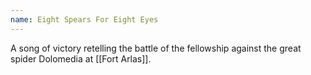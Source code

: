 ```yaml
---
name: Eight Spears For Eight Eyes
---
```


A song of victory retelling the battle of the fellowship against the great spider Dolomedia at [[Fort Arlas]].